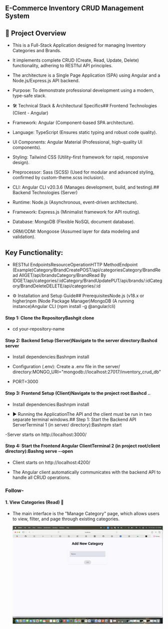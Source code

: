 
## E-Commerce Inventory CRUD Management System

## 🚀 Project Overview 

  - This is a Full-Stack Application designed for managing Inventory Categories and Brands.

 - It implements complete CRUD (Create, Read, Update, Delete) functionality, adhering to RESTful API principles.
 
 - The architecture is a Single Page Application (SPA) using Angular and a Node.js/Express.js API backend.
   
 - Purpose: To demonstrate professional development using a modern, type-safe stack.
 
 - 🛠️ Technical Stack & Architectural Specifics## Frontend Technologies (Client - Angular)
   
 - Framework: Angular (Component-based SPA architecture).
   
 - Language: TypeScript (Ensures static typing and robust code quality).
   
 - UI Components: Angular Material (Professional, high-quality UI components).
   
 - Styling: Tailwind CSS (Utility-first framework for rapid, responsive design).
   
 - Preprocessor: Sass (SCSS) (Used for modular and advanced styling, confirmed by custom-theme.scss inclusion).
   
 - CLI: Angular CLI v20.3.6 (Manages development, build, and testing).## Backend Technologies (Server)
   
 - Runtime: Node.js (Asynchronous, event-driven architecture).
   
 - Framework: Express.js (Minimalist framework for API routing).
   
 - Database: MongoDB (Flexible NoSQL document database).
   
 - ORM/ODM: Mongoose (Assumed layer for data modeling and validation).
 
 ## Key Functionality: 
 
 - RESTful EndpointsResourceOperationHTTP MethodEndpoint (Example)Category/BrandCreatePOST/api/categoriesCategory/BrandRead AllGET/api/brandsCategory/BrandRead By IDGET/api/categories/:idCategory/BrandUpdatePUT/api/brands/:idCategory/BrandDeleteDELETE/api/categories/:id
 
 - ⚙️ Installation and Setup Guide## PrerequisitesNode.js (v18.x or higher)npm (Node Package Manager)MongoDB (A running instance)Angular CLI (npm install -g @angular/cli)
   
#### Step 1: Clone the RepositoryBashgit clone <your-repository-url>

- cd your-repository-name

#### Step 2: Backend Setup (Server)Navigate to the server directory:Bashcd server 

- Install dependencies:Bashnpm install

- Configuration (.env): Create a .env file in the server/ directory:MONGO_URI="mongodb://localhost:27017/inventory_crud_db"

- PORT=3000

#### Step 3: Frontend Setup (Client)Navigate to the project root:Bashcd ..

- Install dependencies:Bashnpm install
  
- ▶️ Running the ApplicationThe API and the client must be run in two separate terminal windows.## Step 1: Start the Backend API ServerTerminal 1 (in server/ directory):Bashnpm start

-Server starts on http://localhost:3000/

#### Step 4: Start the Frontend Angular ClientTerminal 2 (in project root/client directory):Bashng serve --open

- Client starts on http://localhost:4200/

- The Angular client automatically communicates with the backend API to handle all CRUD operations.

### Follow-

#### 1. View Categories (Read) 🧐

- The main interface is the "Manage Category" page, which allows users to view, filter, and page through existing categories.

  ![image alt](https://github.com/nirajpatil22400/Manage_category_and_brands/blob/ec7f29d2ccfa9cda8cd911c980ec007b3b4c962a/image.png?raw=true)

